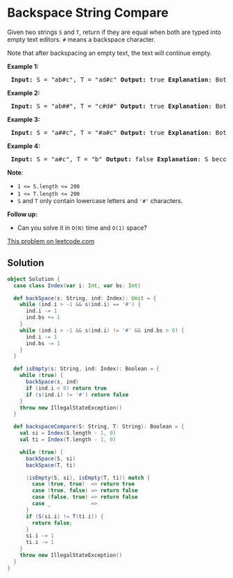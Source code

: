 # Backspace String Compare

<p>Given two&nbsp;strings&nbsp;<code>S</code>&nbsp;and <code>T</code>,&nbsp;return if they are equal when both are typed into empty text editors. <code>#</code> means a backspace character.</p> <p>Note that after&nbsp;backspacing an empty text, the text will continue empty.</p> <div> <p><strong>Example 1:</strong></p> <pre> <strong>Input: </strong>S = <span id="example-input-1-1">&quot;ab#c&quot;</span>, T = <span id="example-input-1-2">&quot;ad#c&quot;</span> <strong>Output: </strong><span id="example-output-1">true </span><span><strong>Explanation</strong>: Both S and T become &quot;ac&quot;.</span> </pre> <div> <p><strong>Example 2:</strong></p> <pre> <strong>Input: </strong>S = <span id="example-input-2-1">&quot;ab##&quot;</span>, T = <span id="example-input-2-2">&quot;c#d#&quot;</span> <strong>Output: </strong><span id="example-output-2">true </span><span><strong>Explanation</strong>: Both S and T become &quot;&quot;.</span> </pre> <div> <p><strong>Example 3:</strong></p> <pre> <strong>Input: </strong>S = <span id="example-input-3-1">&quot;a##c&quot;</span>, T = <span id="example-input-3-2">&quot;#a#c&quot;</span> <strong>Output: </strong><span id="example-output-3">true </span><span><strong>Explanation</strong>: Both S and T become &quot;c&quot;.</span> </pre> <div> <p><strong>Example 4:</strong></p> <pre> <strong>Input: </strong>S = <span id="example-input-4-1">&quot;a#c&quot;</span>, T = <span id="example-input-4-2">&quot;b&quot;</span> <strong>Output: </strong><span id="example-output-4">false </span><span><strong>Explanation</strong>: S becomes &quot;c&quot; while T becomes &quot;b&quot;.</span> </pre> <p><span><strong>Note</strong>:</span></p> <ul> <li><code><span>1 &lt;= S.length &lt;= 200</span></code></li> <li><code><span>1 &lt;= T.length &lt;= 200</span></code></li> <li><span><code>S</code>&nbsp;and <code>T</code> only contain&nbsp;lowercase letters and <code>&#39;#&#39;</code> characters.</span></li> </ul> <p><strong>Follow up:</strong></p> <ul> <li>Can you solve it in <code>O(N)</code> time and <code>O(1)</code> space?</li> </ul> </div> </div> </div> </div>

[This problem on leetcode.com](https://leetcode.com/problems/backspace-string-compare/)

## Solution

```scala
object Solution {
  case class Index(var i: Int, var bs: Int)

  def backSpace(s: String, ind: Index): Unit = {
    while (ind.i > -1 && s(ind.i) == '#') {
      ind.i -= 1
      ind.bs += 1
    }
    while (ind.i > -1 && s(ind.i) != '#' && ind.bs > 0) {
      ind.i -= 1
      ind.bs -= 1
    }
  }

  def isEmpty(s: String, ind: Index): Boolean = {
    while (true) {
      backSpace(s, ind)
      if (ind.i < 0) return true
      if (s(ind.i) != '#') return false
    }
    throw new IllegalStateException()
  }

  def backspaceCompare(S: String, T: String): Boolean = {
    val si = Index(S.length - 1, 0)
    val ti = Index(T.length - 1, 0)

    while (true) {
      backSpace(S, si)
      backSpace(T, ti)

      (isEmpty(S, si), isEmpty(T, ti)) match {
        case (true, true)  => return true
        case (true, false) => return false
        case (false, true) => return false
        case _             =>
      }
      if (S(si.i) != T(ti.i)) {
        return false;
      }
      si.i -= 1
      ti.i -= 1
    }
    throw new IllegalStateException()
  }
}
```

